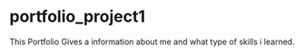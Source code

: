 # portfolio_project1
This Portfolio Gives a information about me and what type of skills i learned.
